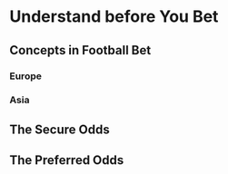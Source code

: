 # Understand before You Bet

## Concepts in Football Bet

### Europe

### Asia

## The Secure Odds

## The Preferred Odds
